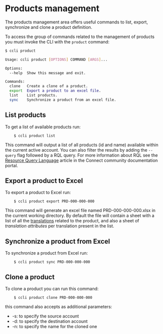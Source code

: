 # Products management

The products management area offers useful commands to list, export, synchronize and clone a product definition.

To access the group of commands related to the management of products you must invoke the CLI with the `product` command:

```sh
$ ccli product

Usage: ccli product [OPTIONS] COMMAND [ARGS]...

Options:
  --help  Show this message and exit.

Commands:
  clone   Create a clone of a product.
  export  Export a product to an excel file.
  list    List products.
  sync    Synchronize a product from an excel file.
```


## List products

To get a list of available products run:

```
    $ ccli product list
```

This command will output a list of all products (id and name) available within the current active account.
You can also filter the results by adding the ``--query`` flag followed by a RQL query.
For more information about RQL see the [Resource Query Language](https://connect.cloudblue.com/community/api/rql/)
article in the Connect community documentation portal.


## Export a product to Excel

To export a product to Excel run:

```
    $ ccli product export PRD-000-000-000
```

This command will generate an excel file named PRD-000-000-000.xlsx in the current working directory. By default the file will contain a sheet with a list of all the [translations](translations_usage.md) related to the product, and also a sheet of *translation attributes* per translation present in the list.


## Synchronize a product from Excel

To synchronize a product from Excel run:

```
    $ ccli product sync PRD-000-000-000
```


## Clone a product

To clone a product you can run this command:

```
    $ ccli product clone PRD-000-000-000
```

this command also accepts as additional parameters:

* -s: to specify the source account
* -d: to specify the destination account
* -n: to specify the name for the cloned one 